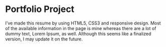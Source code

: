 # Portfolio Project
I've made this resume by using HTML5, CSS3 and responsive design. Most of the available information in the page is mine whereas there are a lot of dummy text, Lorem Ipsum, as well. Although this seems like a finalized version, I may update it on the future.

